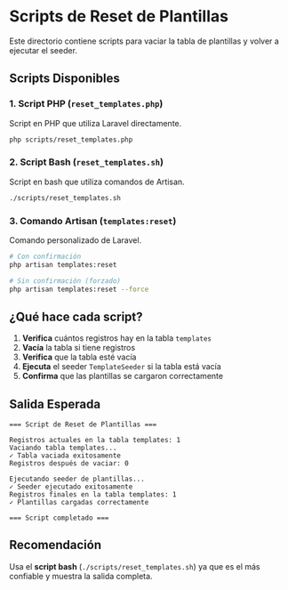 # Scripts de Reset de Plantillas

Este directorio contiene scripts para vaciar la tabla de plantillas y volver a ejecutar el seeder.

## Scripts Disponibles

### 1. Script PHP (`reset_templates.php`)
Script en PHP que utiliza Laravel directamente.

```bash
php scripts/reset_templates.php
```

### 2. Script Bash (`reset_templates.sh`)
Script en bash que utiliza comandos de Artisan.

```bash
./scripts/reset_templates.sh
```

### 3. Comando Artisan (`templates:reset`)
Comando personalizado de Laravel.

```bash
# Con confirmación
php artisan templates:reset

# Sin confirmación (forzado)
php artisan templates:reset --force
```

## ¿Qué hace cada script?

1. **Verifica** cuántos registros hay en la tabla `templates`
2. **Vacía** la tabla si tiene registros
3. **Verifica** que la tabla esté vacía
4. **Ejecuta** el seeder `TemplateSeeder` si la tabla está vacía
5. **Confirma** que las plantillas se cargaron correctamente

## Salida Esperada

```
=== Script de Reset de Plantillas ===

Registros actuales en la tabla templates: 1
Vaciando tabla templates...
✓ Tabla vaciada exitosamente
Registros después de vaciar: 0

Ejecutando seeder de plantillas...
✓ Seeder ejecutado exitosamente
Registros finales en la tabla templates: 1
✓ Plantillas cargadas correctamente

=== Script completado ===
```

## Recomendación

Usa el **script bash** (`./scripts/reset_templates.sh`) ya que es el más confiable y muestra la salida completa.
